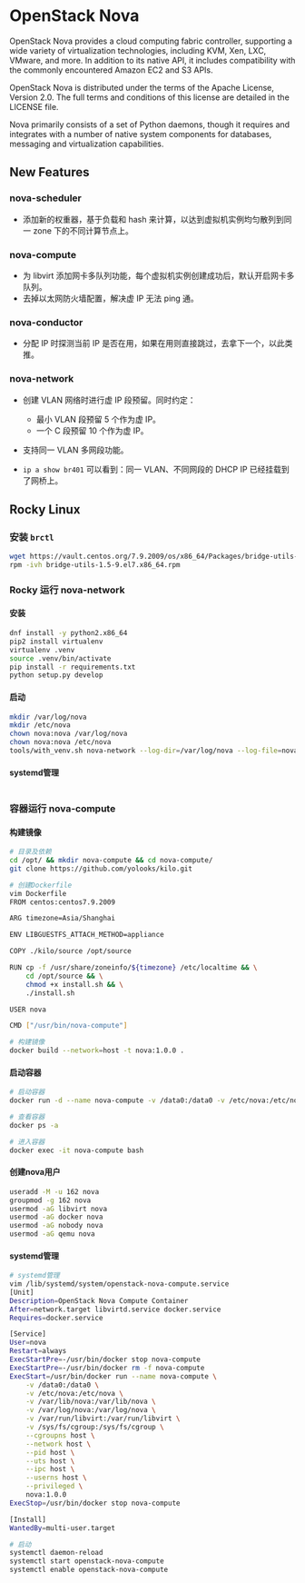 # OpenStack Nova

OpenStack Nova provides a cloud computing fabric controller, supporting a wide variety of virtualization technologies,
including KVM, Xen, LXC, VMware, and more. In addition to its native API, it includes compatibility with the commonly
encountered Amazon EC2 and S3 APIs.

OpenStack Nova is distributed under the terms of the Apache License, Version 2.0. The full terms and conditions of this
license are detailed in the LICENSE file.

Nova primarily consists of a set of Python daemons, though it requires and integrates with a number of native system
components for databases, messaging and virtualization capabilities.

## New Features

### nova-scheduler

- 添加新的权重器，基于负载和 hash 来计算，以达到虚拟机实例均匀散列到同一 zone 下的不同计算节点上。

### nova-compute

- 为 libvirt 添加网卡多队列功能，每个虚拟机实例创建成功后，默认开启网卡多队列。
- 去掉以太网防火墙配置，解决虚 IP 无法 ping 通。

### nova-conductor

- 分配 IP 时探测当前 IP 是否在用，如果在用则直接跳过，去拿下一个，以此类推。

### nova-network

- 创建 VLAN 网络时进行虚 IP 段预留。同时约定：
  - 最小 VLAN 段预留 5 个作为虚 IP。
  - 一个 C 段预留 10 个作为虚 IP。
  
- 支持同一 VLAN 多网段功能。
- `ip a show br401` 可以看到：同一 VLAN、不同网段的 DHCP IP 已经挂载到了网桥上。

## Rocky Linux

### 安装 `brctl`

```bash
wget https://vault.centos.org/7.9.2009/os/x86_64/Packages/bridge-utils-1.5-9.el7.x86_64.rpm
rpm -ivh bridge-utils-1.5-9.el7.x86_64.rpm
```

### Rocky 运行 nova-network

#### 安装

```bash
dnf install -y python2.x86_64
pip2 install virtualenv
virtualenv .venv
source .venv/bin/activate
pip install -r requirements.txt
python setup.py develop
```

#### 启动

```bash
mkdir /var/log/nova
mkdir /etc/nova
chown nova:nova /var/log/nova
chown nova:nova /etc/nova
tools/with_venv.sh nova-network --log-dir=/var/log/nova --log-file=nova-network.log --config-file=/etc/nova/nova.conf -v -d
```

#### systemd管理

```bash
```

### 容器运行 nova-compute

#### 构建镜像

```bash
# 目录及依赖
cd /opt/ && mkdir nova-compute && cd nova-compute/
git clone https://github.com/yolooks/kilo.git

# 创建Dockerfile
vim Dockerfile
FROM centos:centos7.9.2009

ARG timezone=Asia/Shanghai

ENV LIBGUESTFS_ATTACH_METHOD=appliance

COPY ./kilo/source /opt/source

RUN cp -f /usr/share/zoneinfo/${timezone} /etc/localtime && \
    cd /opt/source && \
    chmod +x install.sh && \
    ./install.sh

USER nova

CMD ["/usr/bin/nova-compute"]

# 构建镜像
docker build --network=host -t nova:1.0.0 .
```

#### 启动容器

```bash
# 启动容器
docker run -d --name nova-compute -v /data0:/data0 -v /etc/nova:/etc/nova -v /var/lib/nova:/var/lib/nova -v /var/log/nova:/var/log/nova -v /var/run/libvirt:/var/run/libvirt -v /sys/fs/cgroup:/sys/fs/cgroup --cgroupns host --network host --pid host --uts host --ipc host --userns host --privileged nova:1.0.0

# 查看容器
docker ps -a

# 进入容器
docker exec -it nova-compute bash
```

#### 创建nova用户

```bash
useradd -M -u 162 nova
groupmod -g 162 nova
usermod -aG libvirt nova
usermod -aG docker nova
usermod -aG nobody nova
usermod -aG qemu nova
```

#### systemd管理

```bash
# systemd管理
vim /lib/systemd/system/openstack-nova-compute.service
[Unit]
Description=OpenStack Nova Compute Container
After=network.target libvirtd.service docker.service
Requires=docker.service

[Service]
User=nova
Restart=always
ExecStartPre=-/usr/bin/docker stop nova-compute
ExecStartPre=-/usr/bin/docker rm -f nova-compute
ExecStart=/usr/bin/docker run --name nova-compute \
    -v /data0:/data0 \
    -v /etc/nova:/etc/nova \
    -v /var/lib/nova:/var/lib/nova \
    -v /var/log/nova:/var/log/nova \
    -v /var/run/libvirt:/var/run/libvirt \
    -v /sys/fs/cgroup:/sys/fs/cgroup \
    --cgroupns host \
    --network host \
    --pid host \
    --uts host \
    --ipc host \
    --userns host \
    --privileged \
    nova:1.0.0
ExecStop=/usr/bin/docker stop nova-compute

[Install]
WantedBy=multi-user.target

# 启动
systemctl daemon-reload
systemctl start openstack-nova-compute
systemctl enable openstack-nova-compute
```
